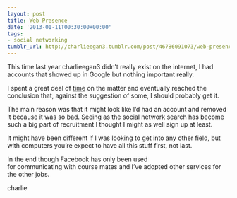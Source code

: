 ```yaml
---
layout: post
title: Web Presence
date: '2013-01-11T00:30:00+00:00'
tags:
- social networking
tumblr_url: http://charlieegan3.tumblr.com/post/46786091073/web-presence
---
```

This time last year charlieegan3 didn’t really exist on the internet, I had accounts that showed up in Google but nothing important really.

I spent a great deal of [time](http://forums.macrumors.com/showthread.php?t=1371929) on the matter and eventually reached the conclusion that, against the suggestion of some, I should probably get it.

The main reason was that it might look like I’d had an account and removed it because it was so bad. Seeing as the social network search has become such a big part of recruitment I thought I might as well sign up at least.

It might have been different if I was looking to get into any other field, but with computers you’re expect to have all this stuff first, not last.

In the end though Facebook has only been used for communicating with course mates and I’ve adopted other services for the other jobs.

charlie

